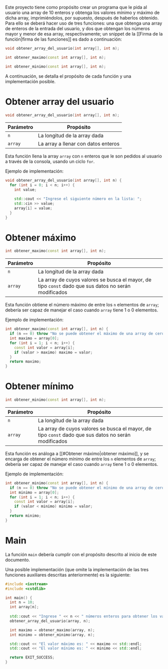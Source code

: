 Este proyecto tiene como propósito crear un programa que le pida al usuario una array de 10 enteros y obtenga los valores mínimo y máximo de dicha array, imprimiéndolos, por supuesto, después de haberlos obtenido. Para ello se deberá hacer uso de tres funciones: una que obtenga una array de enteros de la entrada del usuario, y dos que obtengan los números mayor y menor de esa array, respectivamente; un snippet de la [[Firma de la función|firma de las funciones]] es dado a continuación:

```cpp
void obtener_array_del_usuario(int array[], int n);

int obtener_maximo(const int array[], int n); 

int obtener_minimo(const int array[], int n);
```

A continuación, se detalla el propósito de cada función y una implementación posible.
# Obtener array del usuario

```cpp
void obtener_array_del_usuario(int array[], int n);
```

| Parámetro | Propósito |
| ---- | ---- |
| `n` | La longitud de la array dada |
| `array` | La array a llenar con datos enteros |

Esta función llena la array `array` con `n` enteros que le son pedidos al usuario a través de la consola, usando un ciclo `for`.

Ejemplo de implementación:
```cpp
void obtener_array_del_usuario(int array[], int n) {
  for (int i = 0; i < n; i++) {
    int value;

    std::cout << "Ingrese el siguiente número en la lista: ";
    std::cin >> value;
    array[i] = value;
  }
}
```

# Obtener máximo

```cpp
int obtener_maximo(const int array[], int n); 
```

| Parámetro | Propósito |
| ---- | ---- |
| `n` | La longitud de la array dada |
| `array` | La array de cuyos valores se busca el mayor, de tipo `const` dado que sus datos no serán modificados |

Esta función obtiene el número máximo de entre los `n` elementos de `array`; debería ser capaz de manejar el caso cuando `array` tiene 1 o 0 elementos.

Ejemplo de implementación:
```cpp
int obtener_maximo(const int array[], int n) {
  if (n == 0) throw "No se puede obtener el máximo de una array de cero elementos";
  int maximo = array[0];
  for (int i = 1; i < n; i++) {
    const int valor = array[i];
    if (valor > maximo) maximo = valor;
  }
  return maximo;
}
```

# Obtener mínimo 

```cpp
int obtener_minimo(const int array[], int n); 
```

| Parámetro | Propósito |
| ---- | ---- |
| `n` | La longitud de la array dada |
| `array` | La array de cuyos valores se busca el mayor, de tipo `const` dado que sus datos no serán modificados |

Esta función es análoga a [[#Obtener máximo|obtener máximo]], y se encarga de obtener el número mínimo de entre los `n` elementos de `array`; debería ser capaz de manejar el caso cuando `array` tiene 1 o 0 elementos.

Ejemplo de implementación:
```cpp
int obtener_minimo(const int array[], int n) {
  if (n == 0) throw "No se puede obtener el mínimo de una array de cero elementos";
  int minimo = array[0];
  for (int i = 1; i < n; i++) {
    const int valor = array[i];
    if (valor < minimo) minimo = valor;
  }
  return minimo;
}
```

# Main

La función `main` debería cumplir con el propósito descrito al inicio de este documento.

Una posible implementación (que omite la implementación de las tres funciones auxiliares descritas anteriormente) es la siguiente:

```cpp
#include <iostream>
#include <cstdlib>

int main() {
  int n = 10;
  int array[n];
  
  std::cout << "Ingrese " << n << " números enteros para obtener los valores máximo y mínimo" << std::endl;
  obtener_array_del_usuario(array, n);

  int maximo = obtener_maximo(array, n);
  int minimo = obtener_minimo(array, n);

  std::cout << "El valor máximo es: " << maximo << std::endl;
  std::cout << "El valor mínimo es: " << minimo << std::endl;

  return EXIT_SUCCESS;
}
```
